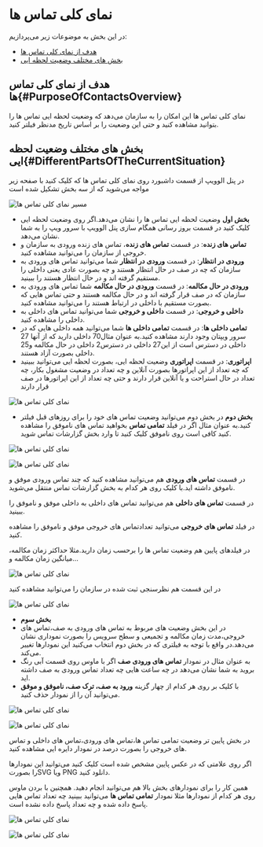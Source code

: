 # نمای کلی تماس ها

در این بخش به موضوعات زیر می‌پردازیم:
- [هدف از نمای کلی تماس ها ](#PurposeOfContactsOverview)
- [بخش های مختلف وضعیت لحظه ایی ](#DifferentPartsOfTheCurrentSituation)

## هدف از نمای کلی تماس ها{#PurposeOfContactsOverview}
نمای کلی تماس ها این امکان را به سازمان می‌دهد که وضعیت لحظه ایی تماس ها را بتوانید مشاهده کنید و حتی این وضعیت را بر اساس تاریخ مدنظر فیلتر کنید.

## بخش های مختلف وضعیت لحظه ایی{#DifferentPartsOfTheCurrentSituation}
در پنل الوویپ از قسمت داشبورد روی نمای کلی تماس ها که کلیک کنید با صفحه زیر مواجه می‌شوید که از سه بخش تشکیل شده است

![مسیر نمای کلی تماس ها ](./Image/route.png)
- **بخش اول**
وضعیت لحظه ایی تماس ها را نشان می‌دهد.اگر روی وضعیت لحظه ایی کلیک کنید  در قسمت بروز رسانی همگام سازی پنل الوویپ با سرور ویپ را به شما نشان می‌دهد.
- **تماس های زنده**: در قسمت **تماس های زنده**، تماس های زنده ورودی به سازمان و خروجی از سازمان را می‌توانید مشاهده کنید.
- **ورودی در انتظار**: در قسمت **ورودی در انتظار** شما می‌توانید تماس های ورودی به سازمان که چه در صف در حال انتظار هستند و چه بصورت عادی یعنی داخلی را مستقیم گرفته اند و در حال انتظار هستند را ببینید.
- **ورودی در حال مکالمه**: در قسمت **ورودی در حال مکالمه** شما تماس های ورودی به سازمان که در صف قرار گرفته اند و در حال مکالمه هستند و حتی تماس هایی که بصورت مستقیم با داخلی در ارتباط هستند را می‌توانید مشاهده کنید.
- **داخلی و خروجی**: در قسمت **داخلی و خروجی** شما می‌توانید تماس های داخلی به داخلی را مشاهده کنید.
- **تمامی داخلی ها**: در قسمت **تمامی داخلی ها** شما می‌توانید همه داخلی هایی که در سرور ویپتان وجود دارند مشاهده کنید.به عنوان مثال70 داخلی دارید که از آنها 27 داخلی در دسترس است از این27 داخلی در دسترس2  داخلی در حال مکالمه و25 داخلی بصورت آزاد هستند.
- **اپراتوری**: در قسمت **اپراتوری** وضعیت لحظه ایی، بصورت لحظه ایی می‌توانید ببینید که چه تعداد از این اپراتورها بصورت آنلاین و چه تعداد در وضعیت مشغول بکار، چه تعداد در حال استراحت و یا آنلاین قرار دارند  و حتی چه تعداد از این اپراتورها در صف قرار دارند

![نمای کلی تماس ها ](./Image/onlinestatus.png)
- **بخش دوم**
در بخش دوم می‌توانید وضعیت تماس های خود  را برای روزهای قبل فیلتر کنید.به عنوان مثال اگر در فیلد **تمامی تماس** بخواهید تماس های ناموفق را مشاهده کنید کافی است روی ناموفق کلیک کنید تا وارد بخش گزارشات تماس شوید.

![نمای کلی تماس ها ](./Image/part2.png)


![نمای کلی تماس ها ](./Image/part2-2.png)

در قسمت **تماس های ورودی** هم می‌توانید مشاهده کنید که چند تماس ورودی موفق و ناموفق داشته اید.با کلیک روی هر کدام به بخش گزارشات تماس منتقل می‌شوید.

در قسمت **تماس های داخلی** هم می‌توانید تماس های داخلی به داخلی موفق و ناموفق را ببینید.

در فیلد **تماس های خروجی** می‌توانید تعدادتماس های خروجی موفق و ناموفق را مشاهده کنید.

در فیلدهای پایین هم وضعیت  تماس ها را برحسب زمان دارید.مثلا حداکثر زمان مکالمه، میانگین زمان مکالمه و...

![نمای کلی تماس ها ](./Image/part2-3.png)

در این قسمت هم نظرسنجی ثبت شده در سازمان را می‌توانید مشاهده کنید

![نمای کلی تماس ها ](./Image/part2-4.png)

- **بخش سوم**
- در این بخش وضعیت های مربوط به تماس های ورودی به صف،تماس های خروجی،مدت زمان مکالمه و تجمیعی و سطح سرویس را بصورت نموداری نشان می‌دهد.در واقع با توجه به فیلتری که در بخش دوم انتخاب می‌کنید این نمودارها تغییر می‌کند.
- به عنوان مثال در نمودار **تماس های ورودی صف** اگر با ماوس روی قسمت آبی رنگ بروید به شما نشان می‌دهد در چه ساعت هایی چه تعداد تماس ورودی به صف داشته اید.
- با کلیک بر روی هر کدام از چهار گزینه **ورود به صف، ترک صف، ناموفق و موفق** می‌توانید آن را از نمودار حذف کنید. 

![نمای کلی تماس ها ](./Image/part3-1.png)

![نمای کلی تماس ها ](./Image/part3-2.png)

در بخش پایین تر وضعیت تمامی تماس ها،تماس های ورودی،تماس های داخلی و تماس های خروجی را بصورت درصد در نمودار دایره ایی مشاهده کنید.

اگر روی علامتی که در عکس پایین مشخص شده است کلیک کنید می‌توانید این نمودارها را بصورتSVG  ویا PNG دانلود کنید.

همین کار را برای نمودارهای بخش بالا هم می‌توانید انجام دهید. همچنین با بردن ماوس روی هر کدام  از نمودارها مثلا نمودار **تمامی تماس ها** می‌توانید ببینید چه تعداد تماس هایی پاسخ داده شده و چه تعداد پاسخ داده نشده است.

![نمای کلی تماس ها ](./Image/part3-3.png)

![نمای کلی تماس ها ](./Image/part3-4.png)